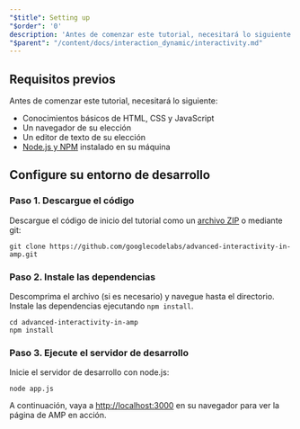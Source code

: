 ```yaml
---
"$title": Setting up
"$order": '0'
description: 'Antes de comenzar este tutorial, necesitará lo siguiente: - Conocimientos básicos de HTML, CSS, y JavaScript - Un navegador de su elección - Un editor de texto de...'
"$parent": "/content/docs/interaction_dynamic/interactivity.md"
---
```


## Requisitos previos

Antes de comenzar este tutorial, necesitará lo siguiente:

- Conocimientos básicos de HTML, CSS y JavaScript
- Un navegador de su elección
- Un editor de texto de su elección
- [Node.js y NPM](https://docs.npmjs.com/getting-started/installing-node) instalado en su máquina

## Configure su entorno de desarrollo

### Paso 1. Descargue el código

Descargue el código de inicio del tutorial como un [archivo ZIP](https://github.com/googlecodelabs/advanced-interactivity-in-amp/archive/master.zip) o mediante git:

```shell
git clone https://github.com/googlecodelabs/advanced-interactivity-in-amp.git
```

### Paso 2. Instale las dependencias

Descomprima el archivo (si es necesario) y navegue hasta el directorio. Instale las dependencias ejecutando `npm install`.

```shell
cd advanced-interactivity-in-amp
npm install
```

### Paso 3. Ejecute el servidor de desarrollo

Inicie el servidor de desarrollo con node.js:

```shell
node app.js
```

A continuación, vaya a <a href="http://localhost:3000">http://localhost:3000</a> en su navegador para ver la página de AMP en acción.
